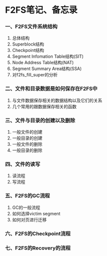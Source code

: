 # F2FS笔记、备忘录

### 一、F2FS文件系统结构
1. 总体结构
2. Superblock结构
3. Checkpoint结构
4. Segment Infomation Table结构(SIT)
5. Node Address Table结构(NAT)
6. Segment Summary Area结构(SSA)
7. 对f2fs_fill_super的分析

### 二、文件和目录数据是如何保存在F2FS中
1. 与文件数据保存相关的数据结构以及它们的关系
2. 几个常用的跟数据保存相关的函数

### 三、文件与目录的创建以及删除
1. 一般文件的创建
2. 一般目录的创建
3. 一般文件的删除
4. 一般目录的删除

### 四、文件的读写
1. 读流程
2. 写流程

### 五、F2FS的GC流程
1. GC的一般流程
2. 如何选择victim segment
3. 如何对页进行迁移

### 六、F2FS的Checkpoint流程

### 七、F2FS的Recovery的流程

